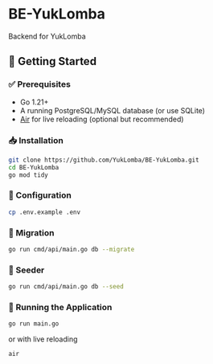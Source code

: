 # BE-YukLomba
Backend for  YukLomba

## 🚀 Getting Started

### ✅ Prerequisites

- Go 1.21+
- A running PostgreSQL/MySQL database (or use SQLite)
- [Air](https://github.com/cosmtrek/air) for live reloading (optional but recommended)

### 📥 Installation

```bash
git clone https://github.com/YukLomba/BE-YukLomba.git
cd BE-YukLomba
go mod tidy
```

### 🔧 Configuration
```bash
cp .env.example .env
```

### 💾 Migration
```bash
go run cmd/api/main.go db --migrate
```

### 💾 Seeder
```bash
go run cmd/api/main.go db --seed
```

### 🚀 Running the Application
```bash
go run main.go
```

or with live reloading

```bash
air
```